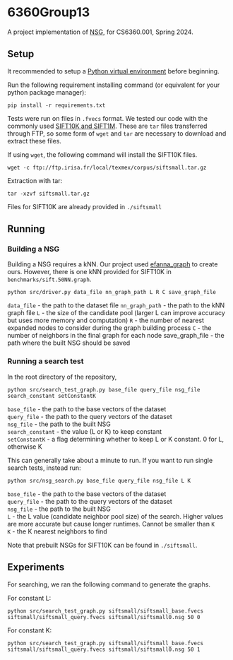 # 6360Group13
A project implementation of [NSG](https://vldb.org/pvldb/vol12/p461-fu.pdf), for CS6360.001, Spring 2024.

## Setup
It recommended to setup a [Python virtual environment](https://docs.python.org/3/library/venv.html) before beginning.

Run the following requirement installing command (or equivalent for your python package manager):
```shell
pip install -r requirements.txt
```

Tests were run on files in `.fvecs` format. We tested our code with the commonly used [SIFT10K and SIFT1M](http://corpus-texmex.irisa.fr/). These are `tar` files transferred through FTP, so some form of `wget` and `tar` are necessary to download and extract these files.

If using `wget`, the following command will install the SIFT10K files.
```shell
wget -c ftp://ftp.irisa.fr/local/texmex/corpus/siftsmall.tar.gz
```
Extraction with tar:
```shell
tar -xzvf siftsmall.tar.gz
```

Files for SIFT10K are already provided in `./siftsmall`

## Running

### Building a NSG

Building a NSG requires a kNN. Our project used [efanna_graph](https://github.com/ZJULearning/efanna_graph) to create ours. However, there is one kNN provided for SIFT10K in `benchmarks/sift.50NN.graph`.

```shell
python src/driver.py data_file nn_graph_path L R C save_graph_file
```

`data_file` - the path to the dataset file
`nn_graph_path` - the path to the kNN graph file
`L` - the size of the candidate pool (larger L can improve accuracy but uses more memory and computation)
`R` - the number of nearest expanded nodes to consider during the graph building process
`C` - the number of neighbors in the final graph for each node
save_graph_file - the path where the built NSG should be saved

### Running a search test
In the root directory of the repository,

```shell
python src/search_test_graph.py base_file query_file nsg_file search_constant setConstantK
```

`base_file` - the path to the base vectors of the dataset  
`query_file` - the path to the query vectors of the dataset  
`nsg_file` - the path to the built NSG  
`search_constant` - the value (L or K) to keep constant  
`setConstantK` - a flag determining whether to keep L or K constant. 0 for L, otherwise K

This can generally take about a minute to run. If you want to run single search tests, instead run:

```shell
python src/nsg_search.py base_file query_file nsg_file L K
```

`base_file` - the path to the base vectors of the dataset  
`query_file` - the path to the query vectors of the dataset  
`nsg_file` - the path to the built NSG  
`L` - the L value (candidate neighbor pool size) of the search. Higher values are more accurate but cause longer runtimes. Cannot be smaller than `K`  
`K` - the K nearest neighbors to find  

Note that prebuilt NSGs for SIFT10K can be found in `./siftsmall`.

## Experiments

For searching, we ran the following command to generate the graphs.

For constant L:
```shell
python src/search_test_graph.py siftsmall/siftsmall_base.fvecs siftsmall/siftsmall_query.fvecs siftsmall/siftsmall0.nsg 50 0
```
For constant K:
```shell
python src/search_test_graph.py siftsmall/siftsmall_base.fvecs siftsmall/siftsmall_query.fvecs siftsmall/siftsmall0.nsg 50 1
```
